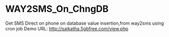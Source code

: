 # WAY2SMS_On_ChngDB
Get SMS  Direct on phone on database value insertion,from way2sms using cron job
Demo URL:
http://saikatha.5gbfree.com/view.php
  
    
